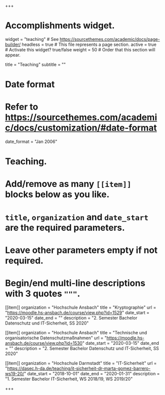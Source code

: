 +++
# Accomplishments widget.
widget = "teaching"  # See https://sourcethemes.com/academic/docs/page-builder/
headless = true  # This file represents a page section.
active = true  # Activate this widget? true/false
weight = 50  # Order that this section will appear.

title = "Teaching"
subtitle = ""

# Date format
#   Refer to https://sourcethemes.com/academic/docs/customization/#date-format
date_format = "Jan 2006"

# Teaching.
#   Add/remove as many `[[item]]` blocks below as you like.
#   `title`, `organization` and `date_start` are the required parameters.
#   Leave other parameters empty if not required.
#   Begin/end multi-line descriptions with 3 quotes `"""`.

[[item]]
  organization = "Hochschule Ansbach"
  title = "Kryptographie"
  url = "https://moodle.hs-ansbach.de/course/view.php?id=1529"
  date_start = "2020-03-15"
  date_end = ""
  description = "2. Semester Bachelor Datenschutz und IT-Sicherheit, SS 2020"
  
[[item]]
  organization = "Hochschule Ansbach"
  title = "Technische und organisatorische Datenschutzmaßnahmen"
  url = "https://moodle.hs-ansbach.de/course/view.php?id=1530"
  date_start = "2020-03-15"
  date_end = ""
  description = "2. Semester Bachelor Datenschutz und IT-Sicherheit, SS 2020"

  
[[item]]
  organization = "Hochschule Darmstadt"
  title = "IT-Sicherheit"
  url = "https://dasec.h-da.de/teaching/it-sicherheit-dr-marta-gomez-barrero-ws19-20/"
  date_start = "2018-10-01"
  date_end = "2020-01-31"
  description = "1. Semester Bachelor IT-Sicherheit, WS 2018/19, WS 2019/20"

+++
